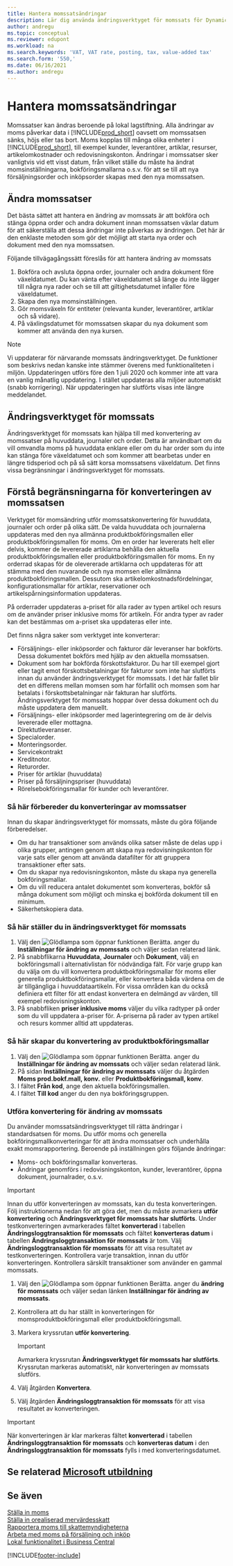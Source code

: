 ```yaml
---
title: Hantera momssatsändringar
description: Lär dig använda ändringsverktyget för momssats för Dynamics 365 Business Central för att ändra momssatser enligt lokal lagstiftning.
author: andregu
ms.topic: conceptual
ms.reviewer: edupont
ms.workload: na
ms.search.keywords: 'VAT, VAT rate, posting, tax, value-added tax'
ms.search.form: '550,'
ms.date: 06/16/2021
ms.author: andregu
---
```


# <a name="managing-vat-rate-changes" />Hantera momssatsändringar

Momssatser kan ändras beroende på lokal lagstiftning. Alla ändringar av moms påverkar data i [!INCLUDE[prod_short](includes/prod_short.md)] oavsett om momssatsen sänks, höjs eller tas bort. Moms kopplas till många olika enheter i [!INCLUDE[prod_short](includes/prod_short.md)], till exempel kunder, leverantörer, artiklar, resurser, artikelomkostnader och redovisningskonton. Ändringar i momssatser sker vanligtvis vid ett visst datum, från vilket ställe du måste ha ändrat momsinställningarna, bokföringsmallarna o.s.v. för att se till att nya försäljningsorder och inköpsorder skapas med den nya momssatsen.

## <a name="changing-vat-rates" />Ändra momssatser

Det bästa sättet att hantera en ändring av momssats är att bokföra och stänga öppna order och andra dokument innan momssatsen växlar datum för att säkerställa att dessa ändringar inte påverkas av ändringen. Det här är den enklaste metoden som gör det möjligt att starta nya order och dokument med den nya momssatsen.

Följande tillvägagångssätt föreslås för att hantera ändring av momssats

1. Bokföra och avsluta öppna order, journaler och andra dokument före växeldatumet. Du kan vänta efter växeldatumet så länge du inte lägger till några nya rader och se till att giltighetsdatumet infaller före växeldatumet.  
2. Skapa den nya momsinställningen.  
3. Gör momsväxeln för entiteter (relevanta kunder, leverantörer, artiklar och så vidare).  
4. På växlingsdatumet för momssatsen skapar du nya dokument som kommer att använda den nya kursen.  


> [!NOTE]  
> Vi uppdaterar för närvarande momssats ändringsverktyget. De funktioner som beskrivs nedan kanske inte stämmer överens med funktionaliteten i miljön. Uppdateringen utförs före den 1 juli 2020 och kommer inte att vara en vanlig månatlig uppdatering. I stället uppdateras alla miljöer automatiskt (snabb korrigering). När uppdateringen har slutförts visas inte längre meddelandet.  

## <a name="the-vat-rate-change-tool" />Ändringsverktyget för momssats

Ändringsverktyget för momssats kan hjälpa till med konvertering av momssatser på huvuddata, journaler och order. Detta är användbart om du vill omvandla moms på huvuddata enklare eller om du har order som du inte kan stänga före växeldatumet och som kommer att bearbetas under en längre tidsperiod och på så sätt korsa momssatsens växeldatum. Det finns vissa begränsningar i ändringsverktyget för momssats.

## <a name="understanding-the-vat-rate-conversion-process-and-limitations" />Förstå begränsningarna för konverteringen av momssatsen

Verktyget för momsändring utför momssatskonvertering för huvuddata, journaler och order på olika sätt. De valda huvuddata och journalerna uppdateras med den nya allmänna produktbokföringsmallen eller produktbokföringsmallen för moms. Om en order har levererats helt eller delvis, kommer de levererade artiklarna behålla den aktuella produktbokföringsmallen eller produktbokföringsmallen för moms. En ny orderrad skapas för de olevererade artiklarna och uppdateras för att stämma med den nuvarande och nya momsen eller allmänna produktbokföringsmallen. Dessutom ska artikelomkostnadsfördelningar, konfigurationsmallar för artiklar, reservationer och artikelspårningsinformation uppdateras. 

På orderrader uppdateras a-priset för alla rader av typen artikel och resurs om de använder priser inklusive moms för artikeln. För andra typer av rader kan det bestämmas om a-priset ska uppdateras eller inte.

Det finns några saker som verktyget inte konverterar:

* Försäljnings- eller inköpsorder och fakturor där leveranser har bokförts. Dessa dokumentet bokförs med hjälp av den aktuella momssatsen.  
* Dokument som har bokförda förskottsfakturor. Du har till exempel gjort eller tagit emot förskottsbetalningar för fakturor som inte har slutförts innan du använder ändringsverktyget för momssats. I det här fallet blir det en differens mellan momsen som har förfallit och momsen som har betalats i förskottsbetalningar när fakturan har slutförts. Ändringsverktyget för momssats hoppar över dessa dokument och du måste uppdatera dem manuellt.  
* Försäljnings- eller inköpsorder med lagerintegrering om de är delvis levererade eller mottagna.  
* Direktutleveranser.
* Specialorder. 
* Monteringsorder.
* Servicekontrakt  
* Kreditnotor.
* Returorder.
* Priser för artiklar (huvuddata)
* Priser på försäljningspriser (huvuddata)
* Rörelsebokföringsmallar för kunder och leverantörer.

### <a name="to-prepare-vat-rate-change-conversions" />Så här förbereder du konverteringar av momssatser

Innan du skapar ändringsverktyget för momssats, måste du göra följande förberedelser.

* Om du har transaktioner som används olika satser måste de delas upp i olika grupper, antingen genom att skapa nya redovisningskonton för varje sats eller genom att använda datafilter för att gruppera transaktioner efter sats.  
* Om du skapar nya redovisningskonton, måste du skapa nya generella bokföringsmallar.  
* Om du vill reducera antalet dokumentet som konverteras, bokför så många dokument som möjligt och minska ej bokförda dokument till en minimum.  
* Säkerhetskopiera data.

### <a name="to-set-up-the-vat-rate-change-tool" />Så här ställer du in ändringsverktyget för momssats

1. Välj den ![Glödlampa som öppnar funktionen Berätta.](media/ui-search/search_small.png "Berätta vad du vill göra") anger du **Inställningar för ändring av momssats** och väljer sedan relaterad länk.  
2. På snabbflikarna **Huvuddata**, **Journaler** och **Dokument**, välj en bokföringsmall i alternativlistan för nödvändiga fält. För varje grupp kan du välja om du vill konvertera produktbokföringsmallar för moms eller generella produktbokföringsmallar, eller konvertera båda värdena om de är tillgängliga i huvuddataartikeln. För vissa områden kan du också definiera ett filter för att endast konvertera en delmängd av värden, till exempel redovisningskonton. 
3. På snabbfliken **priser inklusive moms** väljer du vilka radtyper på order som du vill uppdatera a-priser för. A-priserna på rader av typen artikel och resurs kommer alltid att uppdateras.

### <a name="to-set-up-product-posting-group-conversion" />Så här skapar du konvertering av produktbokföringsmallar

1. Välj den ![Glödlampa som öppnar funktionen Berätta.](media/ui-search/search_small.png "Berätta vad du vill göra") anger du **Inställningar för ändring av momssats** och väljer sedan relaterad länk.  
2. På sidan **Inställningar för ändring av momssats** väljer du åtgärden **Moms prod.bokf.mall, konv.** eller **Produktbokföringsmall, konv**.  
3. I fältet  **Från kod**, ange den aktuella bokföringsmallen.  
4. I fältet **Till kod** anger du den nya bokföringsgruppen.  

### <a name="to-perform-vat-rate-change-conversion" />Utföra konvertering för ändring av momssats

Du använder momssatsändringsverktyget till rätta ändringar i standardsatsen för moms. Du utför moms och generella bokföringsmallkonverteringar för att ändra momssatser och underhålla exakt momsrapportering. Beroende på inställningen görs följande ändringar:  

* Moms- och bokföringsmallar konverteras.  
* Ändringar genomförs i redovisningskonton, kunder, leverantörer, öppna dokument, journalrader, o.s.v.  

> [!IMPORTANT]  
> Innan du utför konverteringen av momssats, kan du testa konverteringen. Följ instruktionerna nedan för att göra det, men du måste avmarkera **utför konvertering** och **Ändringsverktyget för momssats har slutförts**. Under testkonverteringen avmarkerades fältet **konverterad** i tabellen **Ändringsloggtransaktion för momssats** och fältet **konverteras datum** i tabellen **Ändringsloggtransaktion för momssats** är tom. Välj **Ändringsloggtransaktion för momssats** för att visa resultatet av testkonverteringen. Kontrollera varje transaktion, innan du utför konverteringen. Kontrollera särskilt transaktioner som använder en gammal momssats.

1. Välj den ![Glödlampa som öppnar funktionen Berätta.](media/ui-search/search_small.png "Berätta vad du vill göra") anger du **ändring för momssats** och väljer sedan länken **Inställningar för ändring av momssats**.  
2. Kontrollera att du har ställt in konverteringen för momsproduktbokföringsmall eller produktbokföringsmall.  
3. Markera kryssrutan **utför konvertering**.  

    > [!IMPORTANT]  
    >  Avmarkera kryssrutan **Ändringsverktyget för momssats har slutförts**. Kryssrutan markeras automatiskt, när konverteringen av momssats slutförs.  

4. Välj åtgärden **Konvertera**.  
5. Välj åtgärden **Ändringsloggtransaktion för momssats** för att visa resultatet av konverteringen.  

> [!IMPORTANT]  
> När konverteringen är klar markeras fältet **konverterad** i tabellen **Ändringsloggtransaktion för momssats** och **konverteras datum** i den **Ändringsloggtransaktion för momssats** fylls i med konverteringsdatumet.  

## <a name="see-related-microsoft-trainingtrainingmodulesrate-change-dynamics--business-central" />Se relaterad [Microsoft utbildning](/training/modules/rate-change-dynamics-365-business-central/)

## <a name="see-also" />Se även

[Ställa in moms](finance-setup-vat.md)  
[Ställa in orealiserad mervärdesskatt](finance-setup-unrealized-vat.md)  
[Rapportera moms till skattemyndigheterna](finance-how-report-vat.md)  
[Arbeta med moms på försäljning och inköp](finance-work-with-vat.md)  
[Lokal funktionalitet i Business Central](about-localization.md)  


[!INCLUDE[footer-include](includes/footer-banner.md)]
